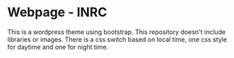 # Webpage - INRC
This is a wordpress theme using bootstrap. This repository doesn't include libraries or images.
There is a css switch based on local time, one css style for daytime and one for night time.